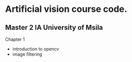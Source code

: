 # Artificial vision course code.
## Master 2 IA  University of Msila 

Chapter 1 
* introduction to opencv
* image filtering